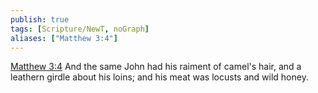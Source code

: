 ```yaml
---
publish: true
tags: [Scripture/NewT, noGraph]
aliases: ["Matthew 3:4"]
---
```

[Matthew 3:4](https://churchofjesuschrist.org/study/scriptures/nt/matt/3?lang=eng&id=p4#p4) And the same John had his raiment of camel's hair, and a leathern girdle about his loins; and his meat was locusts and wild honey.
